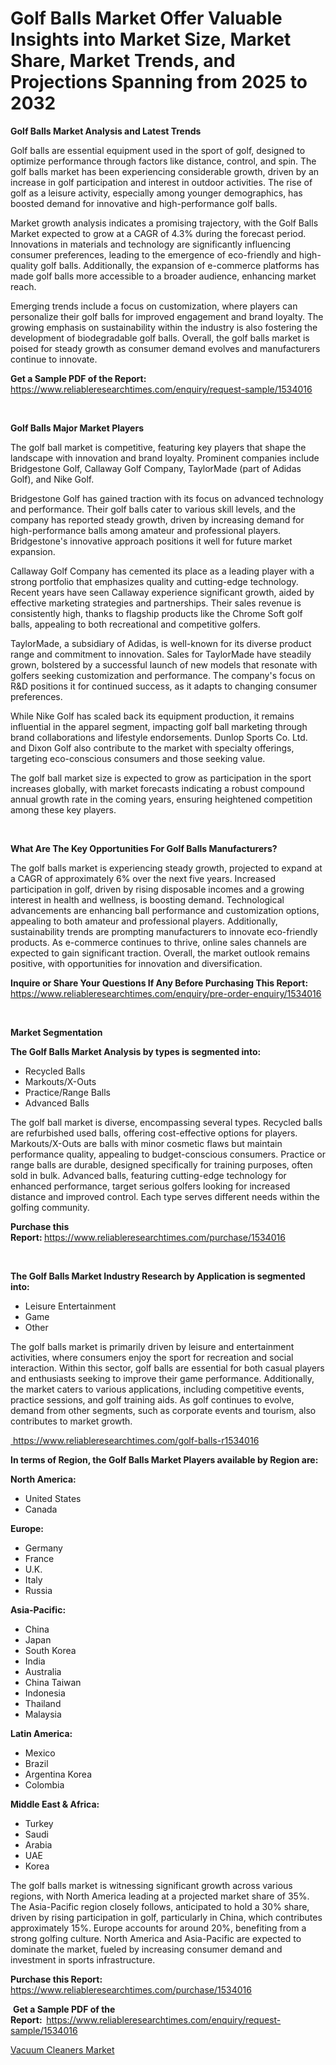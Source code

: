 <p><h1>Golf Balls Market Offer Valuable Insights into Market Size, Market Share, Market Trends, and Projections Spanning from 2025 to 2032</h1></p><p><strong>Golf Balls Market Analysis and Latest Trends</strong></p>
<p><p>Golf balls are essential equipment used in the sport of golf, designed to optimize performance through factors like distance, control, and spin. The golf balls market has been experiencing considerable growth, driven by an increase in golf participation and interest in outdoor activities. The rise of golf as a leisure activity, especially among younger demographics, has boosted demand for innovative and high-performance golf balls.</p><p>Market growth analysis indicates a promising trajectory, with the Golf Balls Market expected to grow at a CAGR of 4.3% during the forecast period. Innovations in materials and technology are significantly influencing consumer preferences, leading to the emergence of eco-friendly and high-quality golf balls. Additionally, the expansion of e-commerce platforms has made golf balls more accessible to a broader audience, enhancing market reach.</p><p>Emerging trends include a focus on customization, where players can personalize their golf balls for improved engagement and brand loyalty. The growing emphasis on sustainability within the industry is also fostering the development of biodegradable golf balls. Overall, the golf balls market is poised for steady growth as consumer demand evolves and manufacturers continue to innovate.</p></p>
<p><strong>Get a Sample PDF of the Report:&nbsp;</strong> <a href="https://www.reliableresearchtimes.com/enquiry/request-sample/1534016?utm_campaign=3444&utm_medium=2&utm_source=Github&utm_content=ia&utm_term=04042025&utm_id=golf-balls">https://www.reliableresearchtimes.com/enquiry/request-sample/1534016</a></p>
<p>&nbsp;</p>
<p><strong>Golf Balls Major Market Players</strong></p>
<p><p>The golf ball market is competitive, featuring key players that shape the landscape with innovation and brand loyalty. Prominent companies include Bridgestone Golf, Callaway Golf Company, TaylorMade (part of Adidas Golf), and Nike Golf.</p><p>Bridgestone Golf has gained traction with its focus on advanced technology and performance. Their golf balls cater to various skill levels, and the company has reported steady growth, driven by increasing demand for high-performance balls among amateur and professional players. Bridgestone's innovative approach positions it well for future market expansion.</p><p>Callaway Golf Company has cemented its place as a leading player with a strong portfolio that emphasizes quality and cutting-edge technology. Recent years have seen Callaway experience significant growth, aided by effective marketing strategies and partnerships. Their sales revenue is consistently high, thanks to flagship products like the Chrome Soft golf balls, appealing to both recreational and competitive golfers.</p><p>TaylorMade, a subsidiary of Adidas, is well-known for its diverse product range and commitment to innovation. Sales for TaylorMade have steadily grown, bolstered by a successful launch of new models that resonate with golfers seeking customization and performance. The company's focus on R&D positions it for continued success, as it adapts to changing consumer preferences.</p><p>While Nike Golf has scaled back its equipment production, it remains influential in the apparel segment, impacting golf ball marketing through brand collaborations and lifestyle endorsements. Dunlop Sports Co. Ltd. and Dixon Golf also contribute to the market with specialty offerings, targeting eco-conscious consumers and those seeking value.</p><p>The golf ball market size is expected to grow as participation in the sport increases globally, with market forecasts indicating a robust compound annual growth rate in the coming years, ensuring heightened competition among these key players.</p></p>
<p>&nbsp;</p>
<p><strong>What Are The Key Opportunities For Golf Balls Manufacturers?</strong></p>
<p><p>The golf balls market is experiencing steady growth, projected to expand at a CAGR of approximately 6% over the next five years. Increased participation in golf, driven by rising disposable incomes and a growing interest in health and wellness, is boosting demand. Technological advancements are enhancing ball performance and customization options, appealing to both amateur and professional players. Additionally, sustainability trends are prompting manufacturers to innovate eco-friendly products. As e-commerce continues to thrive, online sales channels are expected to gain significant traction. Overall, the market outlook remains positive, with opportunities for innovation and diversification.</p></p>
<p><strong>Inquire or Share Your Questions If Any Before Purchasing This Report:</strong> <a href="https://www.reliableresearchtimes.com/enquiry/pre-order-enquiry/1534016?utm_campaign=3444&utm_medium=2&utm_source=Github&utm_content=ia&utm_term=04042025&utm_id=golf-balls">https://www.reliableresearchtimes.com/enquiry/pre-order-enquiry/1534016</a></p>
<p>&nbsp;</p>
<p><strong>Market Segmentation</strong></p>
<p><strong>The Golf Balls Market Analysis by types is segmented into:</strong></p>
<p><ul><li>Recycled Balls</li><li>Markouts/X-Outs</li><li>Practice/Range Balls</li><li>Advanced Balls</li></ul></p>
<p><p>The golf ball market is diverse, encompassing several types. Recycled balls are refurbished used balls, offering cost-effective options for players. Markouts/X-Outs are balls with minor cosmetic flaws but maintain performance quality, appealing to budget-conscious consumers. Practice or range balls are durable, designed specifically for training purposes, often sold in bulk. Advanced balls, featuring cutting-edge technology for enhanced performance, target serious golfers looking for increased distance and improved control. Each type serves different needs within the golfing community.</p></p>
<p><strong>Purchase this Report:&nbsp;</strong><a href="https://www.reliableresearchtimes.com/purchase/1534016?utm_campaign=3444&utm_medium=2&utm_source=Github&utm_content=ia&utm_term=04042025&utm_id=golf-balls">https://www.reliableresearchtimes.com/purchase/1534016</a></p>
<p>&nbsp;</p>
<p><strong>The Golf Balls Market Industry Research by Application is segmented into:</strong></p>
<p><ul><li>Leisure Entertainment</li><li>Game</li><li>Other</li></ul></p>
<p><p>The golf balls market is primarily driven by leisure and entertainment activities, where consumers enjoy the sport for recreation and social interaction. Within this sector, golf balls are essential for both casual players and enthusiasts seeking to improve their game performance. Additionally, the market caters to various applications, including competitive events, practice sessions, and golf training aids. As golf continues to evolve, demand from other segments, such as corporate events and tourism, also contributes to market growth.</p></p>
<p><a href="https://www.reliableresearchtimes.com/golf-balls-r1534016?utm_campaign=3444&utm_medium=2&utm_source=Github&utm_content=ia&utm_term=04042025&utm_id=golf-balls">&nbsp;https://www.reliableresearchtimes.com/golf-balls-r1534016</a></p>
<p><strong>In terms of Region, the Golf Balls Market Players available by Region are:</strong></p>
<p>
    <p> <strong> North America: </strong>
        <ul>
            <li>United States</li>
            <li>Canada</li>
        </ul>
        </p> 
    <p> <strong> Europe: </strong>
        <ul>
            <li>Germany</li>
            <li>France</li>
            <li>U.K.</li>
            <li>Italy</li>
            <li>Russia</li>
        </ul>
        </p> 
    <p> <strong> Asia-Pacific: </strong>
        <ul>
            <li>China</li>
            <li>Japan</li>
            <li>South Korea</li>
            <li>India</li>
            <li>Australia</li>
            <li>China Taiwan</li>
            <li>Indonesia</li>
            <li>Thailand</li>
            <li>Malaysia</li>
        </ul>
        </p> 
    <p> <strong> Latin America: </strong>
        <ul>
            <li>Mexico</li>
            <li>Brazil</li>
            <li>Argentina Korea</li>
            <li>Colombia</li>
        </ul>
        </p> 
    <p> <strong> Middle East & Africa: </strong>
        <ul>
            <li>Turkey</li>
            <li>Saudi</li>
            <li>Arabia</li>
            <li>UAE</li>
            <li>Korea</li>
        </ul>
    </p>
    </p>
<p><p>The golf balls market is witnessing significant growth across various regions, with North America leading at a projected market share of 35%. The Asia-Pacific region closely follows, anticipated to hold a 30% share, driven by rising participation in golf, particularly in China, which contributes approximately 15%. Europe accounts for around 20%, benefiting from a strong golfing culture. North America and Asia-Pacific are expected to dominate the market, fueled by increasing consumer demand and investment in sports infrastructure.</p></p>
<p><strong>Purchase this Report: </strong><a href="https://www.reliableresearchtimes.com/purchase/1534016?utm_campaign=3444&utm_medium=2&utm_source=Github&utm_content=ia&utm_term=04042025&utm_id=golf-balls">https://www.reliableresearchtimes.com/purchase/1534016</a></p>
<p>&nbsp;<strong>Get a Sample PDF of the Report:&nbsp;&nbsp;</strong><a href="https://www.reliableresearchtimes.com/enquiry/request-sample/1534016?utm_campaign=3444&utm_medium=2&utm_source=Github&utm_content=ia&utm_term=04042025&utm_id=golf-balls">https://www.reliableresearchtimes.com/enquiry/request-sample/1534016</a></p>
<p><strong></strong></p>
<p><p><a href="https://github.com/lanuskarnajc/Market-Research-Report-List-1/blob/main/vacuum-cleaners-market.md?utm_campaign=3444&utm_medium=2&utm_source=Github&utm_content=ia&utm_term=04042025&utm_id=golf-balls">Vacuum Cleaners Market</a></p></p>